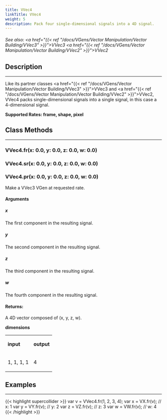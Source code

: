 ```yaml
---
title: VVec4
linkTitle: VVec4
weight: 5
description: Pack four single-dimensional signals into a 4D signal.
---
```

<!-- generated file, please edit the original .schelp file(in the Scintillator repository) and then run schelpToMarkDown.scdscript to regenerate. -->
###### See also: <a href="{{< ref "/docs/VGens/Vector Manipulation/Vector Building/VVec3" >}}">VVec3</a> <a href="{{< ref "/docs/VGens/Vector Manipulation/Vector Building/VVec2" >}}">VVec2</a> 



## Description
---



Like its partner classes <a href="{{< ref "/docs/VGens/Vector Manipulation/Vector Building/VVec3" >}}">VVec3</a> and <a href="{{< ref "/docs/VGens/Vector Manipulation/Vector Building/VVec2" >}}">VVec2</a>, VVec4 packs single-dimensional signals into a single signal, in this case a 4-dimensional signal.



<strong>Supported Rates: frame, shape, pixel</strong>



## Class Methods
---



### VVec4.fr(x: 0.0, y: 0.0, z: 0.0, w: 0.0)



### VVec4.sr(x: 0.0, y: 0.0, z: 0.0, w: 0.0)



### VVec4.pr(x: 0.0, y: 0.0, z: 0.0, w: 0.0)



Make a VVec3 VGen at requested rate.



#### Arguments

##### x



The first component in the resulting signal.



##### y



The second component in the resulting signal.



##### z



The third component in the resulting signal.



##### w



The fourth component in the resulting signal.





#### Returns:



A 4D vector composed of (x, y, z, w).



<strong>dimensions</strong>


<table>
<tr><td>

<strong>input</strong>

</td><td>

<strong>output</strong>

</td></tr>
<tr><td>

1, 1, 1, 1

</td><td>

4

</td></tr>

</table>


## Examples
---



{{< highlight supercollider >}}
var v = VVec4.fr(1, 2, 3, 4);
var x = VX.fr(v); // x: 1
var y = VY.fr(v); // y: 2
var z = VZ.fr(v); // z: 3
var w = VW.fr(v); // w: 4
{{< /highlight >}}





